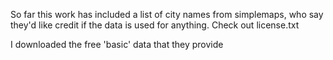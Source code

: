So far this work has included a list of city names from simplemaps, who say they'd like credit if the data is used for anything. Check out license.txt

I downloaded the free 'basic' data that they provide
